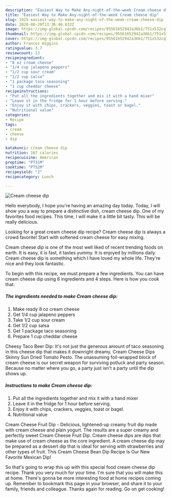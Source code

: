 ```yaml
---
description: "Easiest Way to Make Any-night-of-the-week Cream cheese dip"
title: "Easiest Way to Make Any-night-of-the-week Cream cheese dip"
slug: 1915-easiest-way-to-make-any-night-of-the-week-cream-cheese-dip
date: 2020-08-20T13:36:46.632Z
image: https://img-global.cpcdn.com/recipes/95561652942a36b1/751x532cq70/cream-cheese-dip-recipe-main-photo.jpg
thumbnail: https://img-global.cpcdn.com/recipes/95561652942a36b1/751x532cq70/cream-cheese-dip-recipe-main-photo.jpg
cover: https://img-global.cpcdn.com/recipes/95561652942a36b1/751x532cq70/cream-cheese-dip-recipe-main-photo.jpg
author: Frances Higgins
ratingvalue: 3.7
reviewcount: 13
recipeingredient:
- "8 oz cream cheese"
- "1/4 cup jalapeno peppers"
- "1/2 cup sour cream"
- "1/2 cup salsa"
- "1 package taco seasoning"
- "1 cup cheddar cheese"
recipeinstructions:
- "Put all the ingredients together and mix it with a hand mixer"
- "Leave it in the fridge for 1 hour before serving."
- "Enjoy it with chips, crackers, veggies, toast or bagel."
- "Nutritional value"
categories:
- Recipe
tags:
- cream
- cheese
- dip

katakunci: cream cheese dip 
nutrition: 167 calories
recipecuisine: American
preptime: "PT31M"
cooktime: "PT52M"
recipeyield: "2"
recipecategory: Lunch

---
```



![Cream cheese dip](https://img-global.cpcdn.com/recipes/95561652942a36b1/751x532cq70/cream-cheese-dip-recipe-main-photo.jpg)

Hello everybody, I hope you're having an amazing day today. Today, I will show you a way to prepare a distinctive dish, cream cheese dip. One of my favorites food recipes. This time, I will make it a little bit tasty. This will be really delicious.

Looking for a great cream cheese dip recipe? Cream cheese dip is always a crowd favorite! Start with softened cream cheese for easy mixing.

Cream cheese dip is one of the most well liked of recent trending foods on earth. It is easy, it is fast, it tastes yummy. It is enjoyed by millions daily. Cream cheese dip is something which I have loved my whole life. They're nice and they look fantastic.


To begin with this recipe, we must prepare a few ingredients. You can have cream cheese dip using 6 ingredients and 4 steps. Here is how you cook that.

<!--inarticleads1-->

##### The ingredients needed to make Cream cheese dip:

1. Make ready 8 oz cream cheese
1. Get 1/4 cup jalapeno peppers
1. Take 1/2 cup sour cream
1. Get 1/2 cup salsa
1. Get 1 package taco seasoning
1. Prepare 1 cup cheddar cheese


Cheesy Taco Beer Dip: It&#39;s not just the generous amount of taco seasoning in this cheese dip that makes it downright dreamy. Cream Cheese Dips Skinny Sun Dried Tomato Pesto. The unassuming foil-wrapped block of cream cheese is our secret weapon for surviving potluck and party season. Because no matter where you go, a party just isn&#39;t a party until the dip shows up. 

<!--inarticleads2-->

##### Instructions to make Cream cheese dip:

1. Put all the ingredients together and mix it with a hand mixer
1. Leave it in the fridge for 1 hour before serving.
1. Enjoy it with chips, crackers, veggies, toast or bagel.
1. Nutritional value


Cream Cheese Fruit Dip - Delicious, lightened-up creamy fruit dip made with cream cheese and plain yogurt. The results are a super creamy and perfectly sweet Cream Cheese Fruit Dip. Cream cheese dips are dips that make use of cream cheese as the core ingredient. A cream cheese dip may be prepared as a dessert dip that is ideal for serving with strawberries and other types of fruit. This Cream Cheese Bean Dip Recipe Is Our New Favorite Mexican Dip! 

So that's going to wrap this up with this special food cream cheese dip recipe. Thank you very much for your time. I'm sure that you will make this at home. There's gonna be more interesting food at home recipes coming up. Remember to bookmark this page in your browser, and share it to your family, friends and colleague. Thanks again for reading. Go on get cooking!
